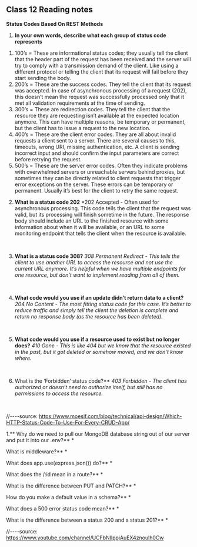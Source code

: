 ## Class 12 Reading notes

**Status Codes Based On REST Methods**

1. **In your own words, describe what each group of status code represents**
<ol>
<li>100’s = These are informational status codes; they usually tell the client that the header part of the request has been received and the server will try to comply with a transmission demand of the client. Like using a different protocol or telling the client that its request will fail before they start sending the body.</li>
<li>200’s = These are the success codes. They tell the client that its request was accepted. In case of asynchronous processing of a request (202), this doesn’t mean the request was successfully processed only that it met all validation requirements at the time of sending.</li>
<li>300’s = These are redirection codes. They tell the client that the resource they are requesting isn’t available at the expected location anymore. This can have multiple reasons, be temporary or permanent, but the client has to issue a request to the new location.</li>
<li>400’s = These are the client error codes. They are all about invalid requests a client sent to a server. There are several causes to this, timeouts, wrong URI, missing authentication, etc. A client is sending incorrect input and should confirm the input parameters are correct before retrying the request.</li>
<li>500’s = These are the server error codes. Often they indicate problems with overwhelmed servers or unreachable servers behind proxies, but sometimes they can be directly related to client requests that trigger error exceptions on the server. These errors can be temporary or permanent. Usually it’s best for the client to retry the same request.</li>
</ol>
  
2. **What is a status code 202**
*202 Accepted - Often used for asynchronous processing. This code tells the client that the request was valid, but its processing will finish sometime in the future. The response body should include an URL to the finished resource with some information about when it will be available, or an URL to some monitoring endpoint that tells the client when the resource is available.
<br>
 
3. **What is a status code 308?**
*308 Permanent Redirect - This tells the client to use another URL to access the resource and not use the current URL anymore. It’s helpful when we have multiple endpoints for one resource, but don’t want to implement reading from all of them.*
<br>
 
4. **What code would you use if an update didn’t return data to a client?**
*204 No Content - The most fitting status code for this case. It’s better to reduce traffic and simply tell the client the deletion is complete and return no response body (as the resource has been deleted).*
<br>
 
5. **What code would you use if a resource used to exist but no longer does?**
*410 Gone - This is like 404 but we know that the resource existed in the past, but it got deleted or somehow moved, and we don’t know where.*

<br>
 
6. What is the ‘Forbidden’ status code?**
*403 Forbidden - The client has authorized or doesn’t need to authorize itself, but still has no permissions to access the resource.*
<br>
 
 //----source: https://www.moesif.com/blog/technical/api-design/Which-HTTP-Status-Code-To-Use-For-Every-CRUD-App/
  
1.** Why do we need to pull our MongoDB database string out of our server and put it into our .env?**
*
<br>
 
What is middleware?**
*
<br>
 
What does app.use(express.json()) do?**
*
<br>
 
What does the /:id mean in a route?**
*
<br>
 
What is the difference between PUT and PATCH?**
*
<br>
 
How do you make a default value in a schema?**
*
<br>
 
What does a 500 error status code mean?**
*
<br>
 
What is the difference between a status 200 and a status 201?**
*
<br>
 
 //----source: https://www.youtube.com/channel/UCFbNIlppjAuEX4znoulh0Cw
